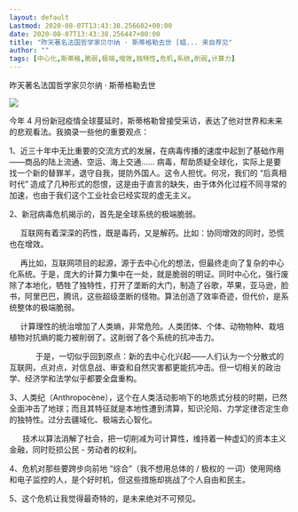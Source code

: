 ```yaml
---
layout: default
Lastmod: 2020-08-07T13:43:38.256602+00:00
date: 2020-08-07T13:43:38.256447+00:00
title: "昨天著名法国哲学家贝尔纳 · 斯蒂格勒去世 [蜡... 来自荐见"
author: ""
tags: [中心化,斯蒂格,脆弱,极端,增效,独特性,危机,系统,削弱,计算力]
---
```


昨天著名法国哲学家贝尔纳 · 斯蒂格勒去世

![](https://images.weserv.nl/?url=https%3A//img.t.sinajs.cn/t4/appstyle/expression/ext/normal/16/2018new_lazhu_org.png)

今年 4 月份新冠疫情全球蔓延时，斯蒂格勒曾接受采访，表达了他对世界和未来的悲观看法。我摘录一些他的重要观点：

1、近三十年中无比重要的交流方式的发展，在病毒传播的速度中起到了基础作用——商品的陆上流通、空运、海上交通...... 病毒，帮助质疑全球化，实际上是要找一个新的替罪羊，退守自我，提防外国人。这令人担忧。何况，我们的 “后真相时代” 造成了几种形式的怨恨，这是由于直言的缺失，由于体外化过程不同寻常的加速，也由于我们这个工业社会已经实现的虚无主义。

2、新冠病毒危机揭示的，首先是全球系统的极端脆弱。

     互联网有着深深的药性，既是毒药，又是解药。比如：协同增效的同时，恐慌也在增效。

     再比如，互联网项目的起源，源于去中心化的想法，但最终走向了复杂的中心化系统。于是，庞大的计算力集中在一处，就是脆弱的明证。同时中心化，强行废除了本地化，牺牲了独特性，打开了垄断的大门，制造了谷歌，苹果，亚马逊，脸书，阿里巴巴，腾讯，这些超级垄断的怪物。算法创造了效率奇迹，但代价，是系统整体的极端脆弱。

     计算理性的统治增加了人类熵，非常危险。人类团体、个体、动物物种、栽培植物对抗熵的能力被削弱了。这削弱了各个系统的抗冲击力。

            于是，一切似乎回到原点：新的去中心化兴起——人们认为一个分散式的互联网，点对点，对信息战、审查和自然灾害都更能抗冲击。但一切相关的政治学、经济学和法学似乎都要全盘重构。

3、人类纪（Anthropocène），这个在人类活动影响下的地质式分枝的时期，已然全面冲击了地球；而且其特征就是本地性遭到清算，知识沦陷、力学定律否定生命的独特性。过分去疆域化、极端去心智化。

      技术以算法消解了社会，把一切削减为可计算性，维持着一种虚幻的资本主义金融，同时贬损公民 - 劳动者的权利。

4、危机对那些要跨步向前地 “综合”（我不想用总体的 / 极权的 一词）使用网络和电子监控的人，是个好时机，但这些措施却挑战了个人自由和民主。

5、这个危机让我觉得最奇特的，是未来绝对不可预见。


